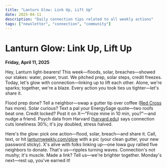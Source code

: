 ```yaml
---
title: "Lanturn Glow: Link Up, Lift Up"
date: 2025-04-11
description: "Daily connection tips related to all weekly actions"
tags: ["newsletter", "connection", "community"]
---
```


# Lanturn Glow: Link Up, Lift Up
**Friday, April 11, 2025**  
<!-- *Word Count: ~525*  
*Skill: Connection (Tied to All Actions)* -->

Hey, Lanturn light-bearers! This week—floods, solar, breaches—showed our stakes: water, power, trust. We pitched prep, solar steps, credit freezes. Today, let's glow with connection—linking up to lift each other. Alone, we're sparks; together, we're a blaze. Every action you took ties us tighter—let's share it.

Flood prep done? Tell a neighbor—swap a gutter tip over coffee ([Red Cross](https://www.redcross.org) has more). Solar curious? Text a pal your EnergySage quote—two roofs beat one. Credit locked? Post it on X—"Froze mine in 10 min, you?"—and nudge a friend. Psych data from Harvard ([harvard.edu](https://www.harvard.edu)) says connection cuts loneliness 30%; it's joy doubled, stress halved.

Here's the glow: pick one action—flood, solar, breach—and share it. Call, text, or hit [lanturnweekly.com/glow](https://lanturnweekly.com/glow) with a pic (your clean gutter, your new password sticky). X's alive with folks linking up—one Iowa guy rallied five neighbors to donate. That's us—ripples turning waves. Connection's not mushy; it's muscle. Made a link? Tell us—we're brighter together. Monday's next—rest up, you've earned it!